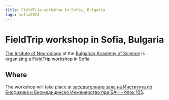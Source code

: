 ```yaml
---
title: FieldTrip workshop in Sofia, Bulgaria
tags: sofia2024
---
```


# FieldTrip workshop in Sofia, Bulgaria

[The Insitute of Neurobiogy](https://inb.bas.bg/index-en.html) at the [Bulgarian Academy of Science](https://www.bas.bg/?lang=en) is organizing 
a FieldTrip workshop in Sofia. 
## Where

The workshop will take place at [заседателната зала на Института по Биофизика и Биомедицинско Инженерство при БАН - блок 105](https://www.bas.bg/?page_id=3395). 

